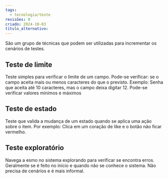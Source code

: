 ```yaml
---
tags:
  - tecnologia/teste
revisões: 0
criado: 2024-10-03
título_alternativo:
---
```

São um grupo de técnicas que podem ser utilizadas para incrementar os cenários de testes.
## Teste de limite
Teste simples para verificar o limite de um campo. Pode-se verificar: se o campo aceita mais ou menos caracteres do que o previsto. Exemplo: Senha que aceita até 10 caracteres, mas o campo deixa digitar 12. 
Pode-se verificar valores mínimos e máximos 
## Teste de estado
Teste que valida a mudança de um estado quando se aplica uma ação sobre o item. Por exemplo: Clica em um coração de like e o botão não ficar vermelho.
## Teste exploratório
Navega a esmo no sistema explorando para verificar se encontra erros. Geralmente se é feito no início e quando não se conhece o sistema. Não precisa de cenários e é mais informal.


